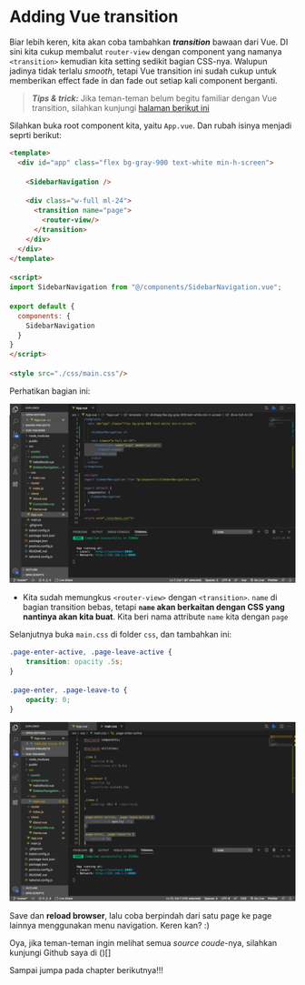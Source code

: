 # Adding Vue transition

Biar lebih keren, kita akan coba tambahkan ***transition*** bawaan dari Vue. DI sini kita cukup membalut `router-view` dengan component yang namanya `<transition>` kemudian kita setting sedikit bagian CSS-nya. Walupun jadinya tidak terlalu *smooth*, tetapi Vue transition ini sudah cukup untuk memberikan effect fade in dan fade out setiap kali component berganti.

> ***Tips & trick:*** Jika teman-teman belum begitu familiar dengan Vue transition, silahkan kunjungi [halaman berikut ini](https://vuejs.org/v2/guide/transitions.html#Transitioning-Between-Components)

Silahkan buka root component kita, yaitu `App.vue`. Dan rubah isinya menjadi seprti berikut:

```html
<template>
  <div id="app" class="flex bg-gray-900 text-white min-h-screen">

    <SidebarNavigation />

    <div class="w-full ml-24">
      <transition name="page">
        <router-view/>
      </transition>
    </div>
  </div>
</template>

<script>
import SidebarNavigation from "@/components/SidebarNavigation.vue";

export default {
  components: {
    SidebarNavigation
  }
}
</script>

<style src="./css/main.css"/>
```

Perhatikan bagian ini:

![img](img/30.png)

* Kita sudah memungkus `<router-view>` dengan `<transition>`. `name` di bagian transition bebas, tetapi **`name` akan berkaitan dengan CSS yang nantinya akan kita buat**. Kita beri nama attribute `name` kita dengan `page`

Selanjutnya buka `main.css` di folder `css`, dan tambahkan ini:

```css
.page-enter-active, .page-leave-active {
    transition: opacity .5s;
}

.page-enter, .page-leave-to {
    opacity: 0;
}
```

![img](img/31.png)

Save dan **reload browser**, lalu coba berpindah dari satu page ke page lainnya menggunakan menu navigation. Keren kan? :)

Oya, jika teman-teman ingin melihat semua *source coude*-nya, silahkan kunjungi Github saya di ()[]

Sampai jumpa pada chapter berikutnya!!!

